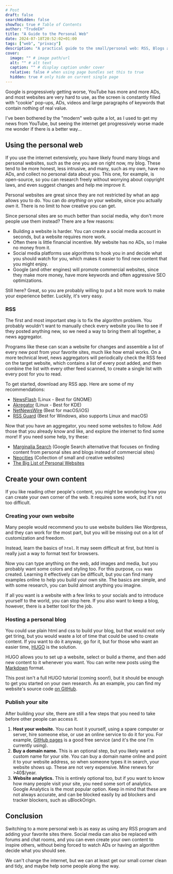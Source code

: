 ```yaml
---
# Post
draft: false
searchHidden: false
showToc: true # Table of Contents
author: "TrudeEH"
title: "A Guide to the Personal Web"
date: 2024-07-18T20:52:02+01:00
tags: ["web", "privacy"]
description: "A practical guide to the small/personal web: RSS, Blogs and Personal Sites"
cover:
  image: "" # image path/url
  alt: "" # alt text
  caption: "" # display caption under cover
  relative: false # when using page bundles set this to true
  hidden: true # only hide on current single page
---
```


Google is progressively getting worse, YouTube has more and more ADs, and most websites are very hard to use, as the screen is constantly filled with "cookie" pop-ups, ADs, videos and large paragraphs of keywords that contain nothing of real value.

I've been bothered by the "modern" web quite a lot, as I used to get my news from YouTube, but seeing the internet get progressively worse made me wonder if there is a better way...

## Using the personal web

If you use the internet extensively, you have likely found many blogs and personal websites, such as the one you are on right now, my blog. These tend to be more honest, less intrusive, and many, such as my own, have no ADs, and collect no personal data about you. This one, for example, is open-source, so you can research freely without worrying about copyright laws, and even suggest changes and help me improve it.

Personal websites are great since they are not restricted by what an app allows you to do. You can do _anything_ on your website, since you actually _own_ it. There is no limit to how creative you can get.

Since personal sites are so much better than social media, why don't more people use them instead? There are a few reasons:

- Building a website is harder. You can create a social media account in seconds, but a website requires more work.
- Often there is little financial incentive. My website has no ADs, so I make no money from it.
- Social media platforms use algorithms to hook you in and decide what you should watch for you, which makes it easier to find new content that you might enjoy.
- Google (and other engines) will promote commercial websites, since they make more money, have more keywords and often aggressive SEO optimizations.

Still here? Great, so you are probably willing to put a bit more work to make your experience better. Luckily, it's very easy.

### RSS

The first and most important step is to fix the algorithm problem. You probably wouldn't want to manually check every website you like to see if they posted anything new, so we need a way to bring them all together, a news aggregator.

Programs like these can scan a website for changes and assemble a list of every new post from your favorite sites, much like how email works. On a more technical level, news aggregators will periodically check the RSS feed on the target website, which contains a list of every post added, and then combine the list with every other feed scanned, to create a single list with every post for you to read.

To get started, download any RSS app. Here are some of my recommendations:

- [NewsFlash](https://apps.gnome.org/NewsFlash/) (Linux - Best for GNOME)
- [Akregator](https://apps.kde.org/akregator/) (Linux - Best for KDE)
- [NetNewsWire](https://netnewswire.com/) (Best for macOS/iOS)
- [RSS Guard](https://github.com/martinrotter/rssguard) (Best for Windows, also supports Linux and macOS)

Now that you have an aggregator, you need some websites to follow. Add those that you already know and like, and explore the internet to find some more! If you need some help, try these:

- [Marginalia Search](https://search.marginalia.nu/) (Google Search alternative that focuses on finding content from personal sites and blogs instead of commercial sites)
- [Neocities](https://neocities.org/browse) (Collection of small and creative websites)
- [The Big List of Personal Websites](http://biglist.terraaeon.com/index.html)

## Create your own content

If you like reading other people's content, you might be wondering how you can create your own corner of the web. It requires some work, but it's not too difficult.

### Creating your own website

Many people would recommend you to use website builders like Wordpress, and they can work for the most part, but you will be missing out on a lot of customization and freedom.

Instead, learn the basics of `html`. It may seem difficult at first, but html is really just a way to format text for browsers.

Now you can type anything on the web, add images and media, but you probably want some colors and styling too. For this purpose, `css` was created. Learning it effectively can be difficult, but you can find many examples online to help you build your own site. The basics are simple, and with some research, you can build almost anything you imagine.

If all you want is a website with a few links to your socials and to introduce yourself to the world, you can stop here. If you also want to keep a blog, however, there is a better tool for the job.

### Hosting a personal blog

You could use plain html and css to build your blog, but that would not only get tiring, but you would waste a lot of time that could be used to create content. If you want to do it anyway, go for it, but for those who want an easier time, [HUGO](https://gohugo.io/) is the solution.

HUGO allows you to set up a website, select or build a theme, and then add new content to it whenever you want. You can write new posts using the [Markdown](https://www.markdownguide.org/basic-syntax/) format.

This post isn't a full HUGO tutorial (coming soon!), but it should be enough to get you started on your own research. As an example, you can find my website's source code [on GitHub](https://github.com/TrudeEH/web).

### Publish your site

After building your site, there are still a few steps that you need to take before other people can access it.

1. **Host your website.** You can host it yourself, using a spare computer or server, hire someone else, or use an online service to do it for you. For example, [GitHub pages](https://pages.github.com/) is a good free service (and it's the one I'm currently using).
2. **Buy a domain name.** This is an optional step, but you likely want a custom name for your site. You can buy a domain name online and point it to your website address, so when someone types it in search, your website shows up. These are not very expensive. Mine renews for >40$/year.
3. **Website analytics.** This is entirely optional too, but if you want to know how many people visit your site, you need some sort of analytics. Google Analytics is the most popular option. Keep in mind that these are not always accurate, and can be blocked easily by ad blockers and tracker blockers, such as uBlockOrigin.

## Conclusion

Switching to a more personal web is as easy as using any RSS program and adding your favorite sites there. Social media can also be replaced with forums and chat rooms, and you can even create your own content to inspire others, without being forced to watch ADs or having an algorithm decide what you should see.

We can't change the internet, but we can at least get our small corner clean and tidy, and maybe help some people along the way.
